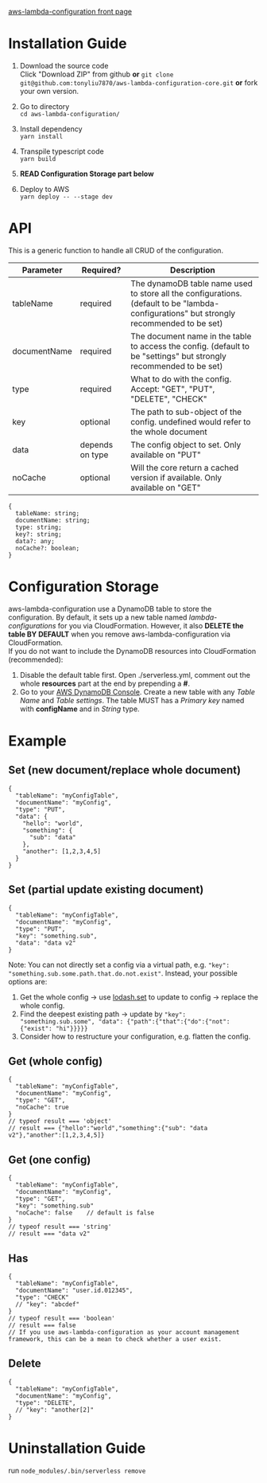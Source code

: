 [aws-lambda-configuration front page](https://github.com/tonyliu7870/aws-lambda-configuration)
# Installation Guide
1. Download the source code  
Click "Download ZIP" from github **or** `git clone git@github.com:tonyliu7870/aws-lambda-configuration-core.git` **or** fork your own version.  
2. Go to directory  
`cd aws-lambda-configuration/`  
  
3. Install dependency  
`yarn install`  
  
4. Transpile typescript code  
`yarn build`  
  
5. **READ Configuration Storage part below**   
  
6. Deploy to AWS  
`yarn deploy -- --stage dev`  
  
# API  
This is a generic function to handle all CRUD of the configuration.  

| Parameter | Required? | Description |  
| --- | --- | --- |  
| tableName | required | The dynamoDB table name used to store all the configurations. (default to be "lambda-configurations" but strongly recommended to be set) |  
| documentName | required | The document name in the table to access the config. (default to be "settings" but strongly recommended to be set) |  
| type | required | What to do with the config. Accept: "GET", "PUT", "DELETE", "CHECK" |  
| key | optional | The path to sub-object of the config. undefined would refer to the whole document |  
| data | depends on type | The config object to set. Only available on "PUT" |  
| noCache | optional | Will the core return a cached version if available. Only available on "GET" |  
  
```
{
  tableName: string;
  documentName: string;
  type: string;
  key?: string;
  data?: any;
  noCache?: boolean;
}
```
  
# Configuration Storage  
aws-lambda-configuration use a DynamoDB table to store the configuration. By default, it sets up a new table named *lambda-configurations* for you via CloudFormation. However, it also **DELETE the table BY DEFAULT** when you remove aws-lambda-configuration via CloudFormation.  
If you do not want to include the DynamoDB resources into CloudFormation (recommended):  
1. Disable the default table first. Open ./serverless.yml, comment out the whole **resources** part at the end by prepending a **#**.  
2. Go to your [AWS DynamoDB Console](https://console.aws.amazon.com/dynamodb/home). Create a new table with any *Table Name* and *Table settings*. The table MUST has a *Primary key* named with **configName** and in *String* type.  
  
# Example  
## Set (new document/replace whole document) 
```
{
  "tableName": "myConfigTable",
  "documentName": "myConfig",
  "type": "PUT",
  "data": {
    "hello": "world",
    "something": {
      "sub": "data"
    },
    "another": [1,2,3,4,5]
  }
}
```
  
## Set (partial update existing document)
```
{
  "tableName": "myConfigTable",
  "documentName": "myConfig",
  "type": "PUT",
  "key": "something.sub",
  "data": "data v2"
}
```
Note: You can not directly set a config via a virtual path, e.g. `"key": "something.sub.some.path.that.do.not.exist"`. Instead, your possible options are:  
1. Get the whole config -> use [lodash.set](https://lodash.com/docs/#set) to update to config -> replace the whole config.  
2. Find the deepest existing path -> update by `"key": "something.sub.some", "data": {"path":{"that":{"do":{"not":{"exist": "hi"}}}}}`  
3. Consider how to restructure your configuration, e.g. flatten the config.  
  
## Get (whole config) 
```
{
  "tableName": "myConfigTable",
  "documentName": "myConfig",
  "type": "GET",
  "noCache": true
}
// typeof result === 'object'
// result === {"hello":"world","something":{"sub": "data v2"},"another":[1,2,3,4,5]}
```
  
## Get (one config) 
```
{
  "tableName": "myConfigTable",
  "documentName": "myConfig",
  "type": "GET",
  "key": "something.sub"
  "noCache": false    // default is false
}
// typeof result === 'string'
// result === "data v2"
```
  
## Has  
```
{
  "tableName": "myConfigTable",
  "documentName": "user.id.012345",
  "type": "CHECK"
  // "key": "abcdef"
}
// typeof result === 'boolean'
// result === false
// If you use aws-lambda-configuration as your account management framework, this can be a mean to check whether a user exist.
```
  
## Delete
```
{
  "tableName": "myConfigTable",
  "documentName": "myConfig",
  "type": "DELETE",
  // "key": "another[2]"
}
```
  
# Uninstallation Guide  
run `node_modules/.bin/serverless remove`  
